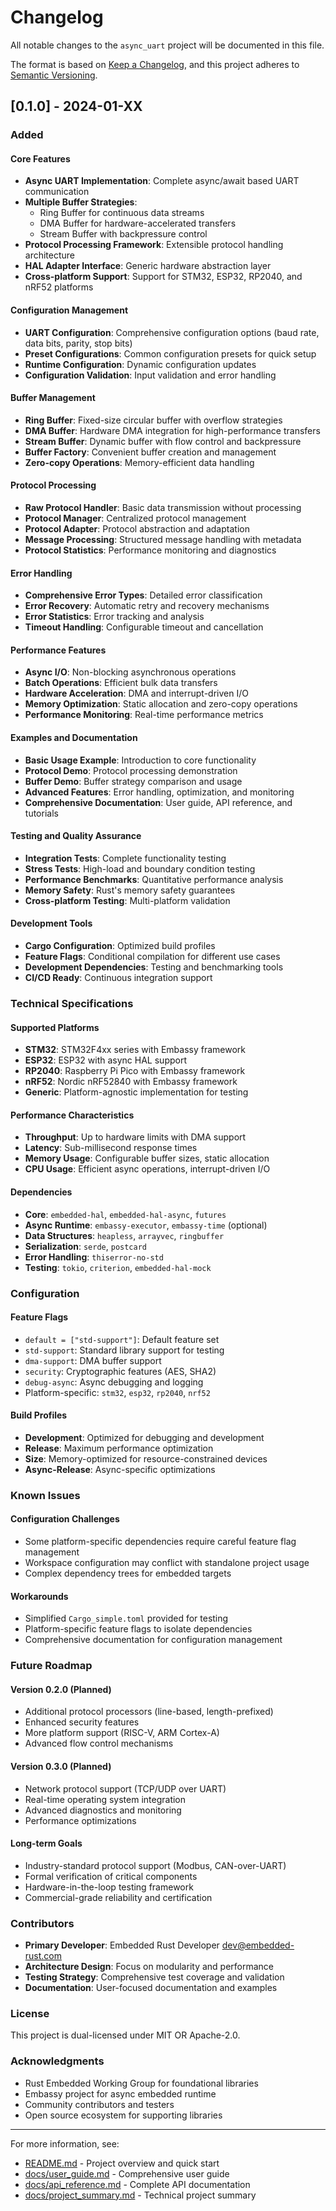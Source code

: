# Changelog

All notable changes to the `async_uart` project will be documented in this file.

The format is based on [Keep a Changelog](https://keepachangelog.com/en/1.0.0/),
and this project adheres to [Semantic Versioning](https://semver.org/spec/v2.0.0.html).

## [0.1.0] - 2024-01-XX

### Added

#### Core Features
- **Async UART Implementation**: Complete async/await based UART communication
- **Multiple Buffer Strategies**: 
  - Ring Buffer for continuous data streams
  - DMA Buffer for hardware-accelerated transfers
  - Stream Buffer with backpressure control
- **Protocol Processing Framework**: Extensible protocol handling architecture
- **HAL Adapter Interface**: Generic hardware abstraction layer
- **Cross-platform Support**: Support for STM32, ESP32, RP2040, and nRF52 platforms

#### Configuration Management
- **UART Configuration**: Comprehensive configuration options (baud rate, data bits, parity, stop bits)
- **Preset Configurations**: Common configuration presets for quick setup
- **Runtime Configuration**: Dynamic configuration updates
- **Configuration Validation**: Input validation and error handling

#### Buffer Management
- **Ring Buffer**: Fixed-size circular buffer with overflow strategies
- **DMA Buffer**: Hardware DMA integration for high-performance transfers
- **Stream Buffer**: Dynamic buffer with flow control and backpressure
- **Buffer Factory**: Convenient buffer creation and management
- **Zero-copy Operations**: Memory-efficient data handling

#### Protocol Processing
- **Raw Protocol Handler**: Basic data transmission without processing
- **Protocol Manager**: Centralized protocol management
- **Protocol Adapter**: Protocol abstraction and adaptation
- **Message Processing**: Structured message handling with metadata
- **Protocol Statistics**: Performance monitoring and diagnostics

#### Error Handling
- **Comprehensive Error Types**: Detailed error classification
- **Error Recovery**: Automatic retry and recovery mechanisms
- **Error Statistics**: Error tracking and analysis
- **Timeout Handling**: Configurable timeout and cancellation

#### Performance Features
- **Async I/O**: Non-blocking asynchronous operations
- **Batch Operations**: Efficient bulk data transfers
- **Hardware Acceleration**: DMA and interrupt-driven I/O
- **Memory Optimization**: Static allocation and zero-copy operations
- **Performance Monitoring**: Real-time performance metrics

#### Examples and Documentation
- **Basic Usage Example**: Introduction to core functionality
- **Protocol Demo**: Protocol processing demonstration
- **Buffer Demo**: Buffer strategy comparison and usage
- **Advanced Features**: Error handling, optimization, and monitoring
- **Comprehensive Documentation**: User guide, API reference, and tutorials

#### Testing and Quality Assurance
- **Integration Tests**: Complete functionality testing
- **Stress Tests**: High-load and boundary condition testing
- **Performance Benchmarks**: Quantitative performance analysis
- **Memory Safety**: Rust's memory safety guarantees
- **Cross-platform Testing**: Multi-platform validation

#### Development Tools
- **Cargo Configuration**: Optimized build profiles
- **Feature Flags**: Conditional compilation for different use cases
- **Development Dependencies**: Testing and benchmarking tools
- **CI/CD Ready**: Continuous integration support

### Technical Specifications

#### Supported Platforms
- **STM32**: STM32F4xx series with Embassy framework
- **ESP32**: ESP32 with async HAL support
- **RP2040**: Raspberry Pi Pico with Embassy framework
- **nRF52**: Nordic nRF52840 with Embassy framework
- **Generic**: Platform-agnostic implementation for testing

#### Performance Characteristics
- **Throughput**: Up to hardware limits with DMA support
- **Latency**: Sub-millisecond response times
- **Memory Usage**: Configurable buffer sizes, static allocation
- **CPU Usage**: Efficient async operations, interrupt-driven I/O

#### Dependencies
- **Core**: `embedded-hal`, `embedded-hal-async`, `futures`
- **Async Runtime**: `embassy-executor`, `embassy-time` (optional)
- **Data Structures**: `heapless`, `arrayvec`, `ringbuffer`
- **Serialization**: `serde`, `postcard`
- **Error Handling**: `thiserror-no-std`
- **Testing**: `tokio`, `criterion`, `embedded-hal-mock`

### Configuration

#### Feature Flags
- `default = ["std-support"]`: Default feature set
- `std-support`: Standard library support for testing
- `dma-support`: DMA buffer support
- `security`: Cryptographic features (AES, SHA2)
- `debug-async`: Async debugging and logging
- Platform-specific: `stm32`, `esp32`, `rp2040`, `nrf52`

#### Build Profiles
- **Development**: Optimized for debugging and development
- **Release**: Maximum performance optimization
- **Size**: Memory-optimized for resource-constrained devices
- **Async-Release**: Async-specific optimizations

### Known Issues

#### Configuration Challenges
- Some platform-specific dependencies require careful feature flag management
- Workspace configuration may conflict with standalone project usage
- Complex dependency trees for embedded targets

#### Workarounds
- Simplified `Cargo_simple.toml` provided for testing
- Platform-specific feature flags to isolate dependencies
- Comprehensive documentation for configuration management

### Future Roadmap

#### Version 0.2.0 (Planned)
- Additional protocol processors (line-based, length-prefixed)
- Enhanced security features
- More platform support (RISC-V, ARM Cortex-A)
- Advanced flow control mechanisms

#### Version 0.3.0 (Planned)
- Network protocol support (TCP/UDP over UART)
- Real-time operating system integration
- Advanced diagnostics and monitoring
- Performance optimizations

#### Long-term Goals
- Industry-standard protocol support (Modbus, CAN-over-UART)
- Formal verification of critical components
- Hardware-in-the-loop testing framework
- Commercial-grade reliability and certification

### Contributors

- **Primary Developer**: Embedded Rust Developer <dev@embedded-rust.com>
- **Architecture Design**: Focus on modularity and performance
- **Testing Strategy**: Comprehensive test coverage and validation
- **Documentation**: User-focused documentation and examples

### License

This project is dual-licensed under MIT OR Apache-2.0.

### Acknowledgments

- Rust Embedded Working Group for foundational libraries
- Embassy project for async embedded runtime
- Community contributors and testers
- Open source ecosystem for supporting libraries

---

For more information, see:
- [README.md](README.md) - Project overview and quick start
- [docs/user_guide.md](docs/user_guide.md) - Comprehensive user guide
- [docs/api_reference.md](docs/api_reference.md) - Complete API documentation
- [docs/project_summary.md](docs/project_summary.md) - Technical project summary